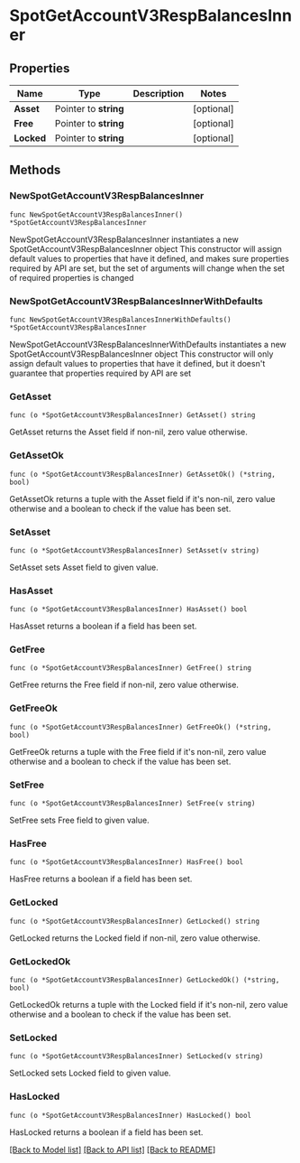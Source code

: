 # SpotGetAccountV3RespBalancesInner

## Properties

Name | Type | Description | Notes
------------ | ------------- | ------------- | -------------
**Asset** | Pointer to **string** |  | [optional] 
**Free** | Pointer to **string** |  | [optional] 
**Locked** | Pointer to **string** |  | [optional] 

## Methods

### NewSpotGetAccountV3RespBalancesInner

`func NewSpotGetAccountV3RespBalancesInner() *SpotGetAccountV3RespBalancesInner`

NewSpotGetAccountV3RespBalancesInner instantiates a new SpotGetAccountV3RespBalancesInner object
This constructor will assign default values to properties that have it defined,
and makes sure properties required by API are set, but the set of arguments
will change when the set of required properties is changed

### NewSpotGetAccountV3RespBalancesInnerWithDefaults

`func NewSpotGetAccountV3RespBalancesInnerWithDefaults() *SpotGetAccountV3RespBalancesInner`

NewSpotGetAccountV3RespBalancesInnerWithDefaults instantiates a new SpotGetAccountV3RespBalancesInner object
This constructor will only assign default values to properties that have it defined,
but it doesn't guarantee that properties required by API are set

### GetAsset

`func (o *SpotGetAccountV3RespBalancesInner) GetAsset() string`

GetAsset returns the Asset field if non-nil, zero value otherwise.

### GetAssetOk

`func (o *SpotGetAccountV3RespBalancesInner) GetAssetOk() (*string, bool)`

GetAssetOk returns a tuple with the Asset field if it's non-nil, zero value otherwise
and a boolean to check if the value has been set.

### SetAsset

`func (o *SpotGetAccountV3RespBalancesInner) SetAsset(v string)`

SetAsset sets Asset field to given value.

### HasAsset

`func (o *SpotGetAccountV3RespBalancesInner) HasAsset() bool`

HasAsset returns a boolean if a field has been set.

### GetFree

`func (o *SpotGetAccountV3RespBalancesInner) GetFree() string`

GetFree returns the Free field if non-nil, zero value otherwise.

### GetFreeOk

`func (o *SpotGetAccountV3RespBalancesInner) GetFreeOk() (*string, bool)`

GetFreeOk returns a tuple with the Free field if it's non-nil, zero value otherwise
and a boolean to check if the value has been set.

### SetFree

`func (o *SpotGetAccountV3RespBalancesInner) SetFree(v string)`

SetFree sets Free field to given value.

### HasFree

`func (o *SpotGetAccountV3RespBalancesInner) HasFree() bool`

HasFree returns a boolean if a field has been set.

### GetLocked

`func (o *SpotGetAccountV3RespBalancesInner) GetLocked() string`

GetLocked returns the Locked field if non-nil, zero value otherwise.

### GetLockedOk

`func (o *SpotGetAccountV3RespBalancesInner) GetLockedOk() (*string, bool)`

GetLockedOk returns a tuple with the Locked field if it's non-nil, zero value otherwise
and a boolean to check if the value has been set.

### SetLocked

`func (o *SpotGetAccountV3RespBalancesInner) SetLocked(v string)`

SetLocked sets Locked field to given value.

### HasLocked

`func (o *SpotGetAccountV3RespBalancesInner) HasLocked() bool`

HasLocked returns a boolean if a field has been set.


[[Back to Model list]](../README.md#documentation-for-models) [[Back to API list]](../README.md#documentation-for-api-endpoints) [[Back to README]](../README.md)


